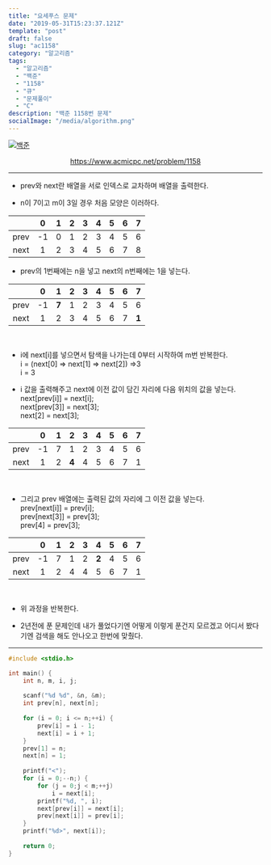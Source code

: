 ```yaml
---
title: "요세푸스 문제"
date: "2019-05-31T15:23:37.121Z"
template: "post"
draft: false
slug: "ac1158"
category: "알고리즘"
tags:
  - "알고리즘"
  - "백준"
  - "1158"
  - "큐"
  - "문제풀이"
  - "C"
description: "백준 1158번 문제"
socialImage: "/media/algorithm.png"
---
```


[![백준](https://d2gd6pc034wcta.cloudfront.net/images/logo@2x.png)](https://www.acmicpc.net/problem/1158)
<div style="text-align:center"><a href="https://www.acmicpc.net/problem/1158">https://www.acmicpc.net/problem/1158</a></div>

---

- prev와 next란 배열을 서로 인덱스로 교차하며 배열을 출력한다.

- n이 7이고 m이 3일 경우 처음 모양은 이러하다.

| |0|1|2|3|4|5|6|7|
|:---:|:---:|:---:|:---:|:---:|:---:|:---:|:---:|:---:|
|prev|-1|0|1|2|3|4|5|6|
|next|1|2|3|4|5|6|7|8|


- prev의 1번째에는 n을 넣고 next의 n번째에는 1을 넣는다.

| |0|1|2|3|4|5|6|7|
|:---:|:---:|:---:|:---:|:---:|:---:|:---:|:---:|:---:|
|prev|-1|<b>7</b>|1|2|3|4|5|6|
|next|1|2|3|4|5|6|7|<b>1</b>|
<br>

- i에 next[i]를 넣으면서 탐색을 나가는데 0부터 시작하여 m번 반복한다.<br>
i = (next[0] => next[1] => next[2]) =>3<br>
i = 3<br>

- i 값을 출력해주고 next에 이전 값이 담긴 자리에 다음 위치의 값을 넣는다.<br>
next[prev[i]] = next[i];<br>
next[prev[3]] = next[3];<br>
next[2] = next[3];<br>

| |0|1|2|3|4|5|6|7|
|:---:|:---:|:---:|:---:|:---:|:---:|:---:|:---:|:---:|
|prev|-1|7|1|2|3|4|5|6|
|next|1|2|<b>4<b>|4|5|6|7|1|
<br>

- 그리고 prev 배열에는 출력된 값의 자리에 그 이전 값을 넣는다.<br>
    prev[next[i]] = prev[i];<br>
    prev[next[3]] = prev[3];<br>
    prev[4] = prev[3];<br>

| |0|1|2|3|4|5|6|7|
|:---:|:---:|:---:|:---:|:---:|:---:|:---:|:---:|:---:|
|prev|-1|7|1|2|<b>2</b>|4|5|6|
|next|1|2|4|4|5|6|7|1|
<br>

- 위 과정을 반복한다.

- 2년전에 푼 문제인데 내가 풀었다기엔 어떻게 이렇게 푼건지 모르겠고 어디서 봤다기엔 검색을 해도 안나오고 한번에 맞췄다.

---

```C
#include <stdio.h>

int main() {
    int n, m, i, j;
 
    scanf("%d %d", &n, &m);
	int prev[n], next[n];
 
    for (i = 0; i <= n;++i) {
        prev[i] = i - 1;
        next[i] = i + 1;
    }
    prev[1] = n;
    next[n] = 1;
 
    printf("<");
    for (i = 0;--n;) {
        for (j = 0;j < m;++j)
            i = next[i];
        printf("%d, ", i);
        next[prev[i]] = next[i];
        prev[next[i]] = prev[i];
    }
    printf("%d>", next[i]);
 
    return 0;
}
```
